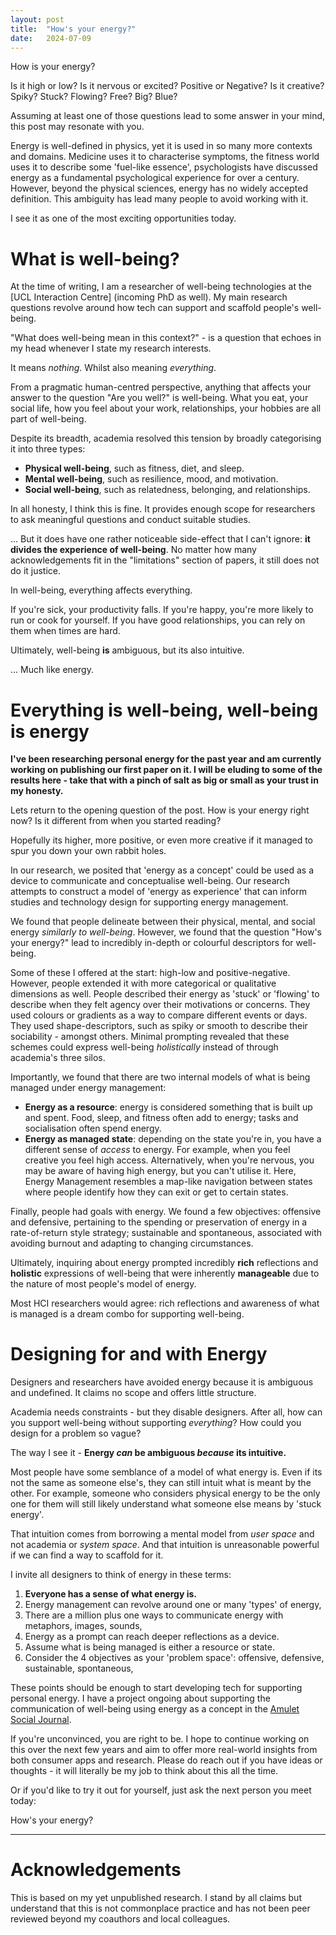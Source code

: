 ```yaml
---
layout: post
title:  "How's your energy?"
date:   2024-07-09
---
```


How is your energy? 

Is it high or low? Is it nervous or excited? Positive or Negative? Is it creative? Spiky? Stuck? Flowing? Free? Big? Blue? 

Assuming at least one of those questions lead to some answer in your mind, this post may resonate with you. 

Energy is well-defined in physics, yet it is used in so many more contexts and domains. Medicine uses it to characterise symptoms, the fitness world uses it to describe some 'fuel-like essence', psychologists have discussed energy as a fundamental psychological experience for over a century. However, beyond the physical sciences, energy has no widely accepted definition. This ambiguity has lead many people to avoid working with it.

I see it as one of the most exciting opportunities today.

# What is well-being?

At the time of writing, I am a researcher of well-being technologies at the [UCL Interaction Centre] (incoming PhD as well). My main research questions revolve around how tech can support and scaffold people's well-being. 

"What does well-being mean in this context?" - is a question that echoes in my head whenever I state my research interests.

It means *nothing*. Whilst also meaning *everything*. 

From a pragmatic human-centred perspective, anything that affects your answer to the question "Are you well?" is well-being. What you eat, your social life, how you feel about your work, relationships, your hobbies are all part of well-being. 

Despite its breadth, academia resolved this tension by broadly categorising it into three types: 
- **Physical well-being**, such as fitness, diet, and sleep. 
- **Mental well-being**, such as resilience, mood, and motivation. 
- **Social well-being**, such as relatedness, belonging, and relationships.

In all honesty, I think this is fine. It provides enough scope for researchers to ask meaningful questions and conduct suitable studies. 

... But it does have one rather noticeable side-effect that I can't ignore: **it divides the experience of well-being**. No matter how many acknowledgements fit in the "limitations" section of papers, it still does not do it justice. 

In well-being, everything affects everything. 

If you're sick, your productivity falls. If you're happy, you're more likely to run or cook for yourself. If you have good relationships, you can rely on them when times are hard. 

Ultimately, well-being **is** ambiguous, but its also intuitive. 

... Much like energy. 

# Everything is well-being, well-being is energy

**I've been researching personal energy for the past year and am currently working on publishing our first paper on it. I will be eluding to some of the results here - take that with a pinch of salt as big or small as your trust in my honesty.** 

Lets return to the opening question of the post. How is your energy right now? Is it different from when you started reading? 

Hopefully its higher, more positive, or even more creative if it managed to spur you down your own rabbit holes. 

In our research, we posited that 'energy as a concept' could be used as a device to communicate and conceptualise well-being. Our research attempts to construct a model of 'energy as experience' that can inform studies and technology design for supporting energy management. 

We found that people delineate between their physical, mental, and social energy *similarly to well-being*. However, we found that the question "How's your energy?" lead to incredibly in-depth or colourful descriptors for well-being. 

Some of these I offered at the start: high-low and positive-negative. However, people extended it with more categorical or qualitative dimensions as well. People described their energy as 'stuck' or 'flowing' to describe when they felt agency over their motivations or concerns. They used colours or gradients as a way to compare different events or days. They used shape-descriptors, such as spiky or smooth to describe their sociability - amongst others. Minimal prompting revealed that these schemes could express well-being *holistically* instead of through academia's three silos.

Importantly, we found that there are two internal models of what is being managed under energy management: 
- **Energy as a resource**: energy is considered something that is built up and spent. Food, sleep, and fitness often add to energy; tasks and socialisation often spend energy.
- **Energy as managed state**: depending on the state you're in, you have a different sense of *access* to energy. For example, when you feel creative you feel high access. Alternatively, when you're nervous, you may be aware of having high energy, but you can't utilise it. Here, Energy Management resembles a map-like navigation between states where people identify how they can exit or get to certain states.

Finally, people had goals with energy. We found a few objectives: offensive and defensive, pertaining to the spending or preservation of energy in a rate-of-return style strategy; sustainable and spontaneous, associated with avoiding burnout and adapting to changing circumstances. 

Ultimately, inquiring about energy prompted incredibly **rich** reflections and **holistic** expressions of well-being that were inherently **manageable** due to the nature of most people's model of energy. 

Most HCI researchers would agree: rich reflections and awareness of what is managed is a dream combo for supporting well-being. 

# Designing for and with Energy

Designers and researchers have avoided energy because it is ambiguous and undefined. It claims no scope and offers little structure. 

Academia needs constraints - but they disable designers. After all, how can you support well-being without supporting *everything*? How could you design for a problem so vague? 

The way I see it - **Energy *can* be ambiguous *because* its intuitive.**

Most people have some semblance of a model of what energy is. Even if its not the same as someone else's, they can still intuit what is meant by the other. For example, someone who considers physical energy to be the only one for them will still likely understand what someone else means by 'stuck energy'. 

That intuition comes from borrowing a mental model from *user space* and not academia or *system space*. And that intuition is unreasonable powerful if we can find a way to scaffold for it. 

I invite all designers to think of energy in these terms:
1. **Everyone has a sense of what energy is.**
2. Energy management can revolve around one or many 'types' of energy,
3. There are a million plus one ways to communicate energy with metaphors, images, sounds,
4. Energy as a prompt can reach deeper reflections as a device.
5. Assume what is being managed is either a resource or state.
6. Consider the 4 objectives as your 'problem space': offensive, defensive, sustainable, spontaneous,

These points should be enough to start developing tech for supporting personal energy. I have a project ongoing about supporting the communication of well-being using energy as a concept in the [Amulet Social Journal](https://noblank.space/work/amulet). 

If you're unconvinced, you are right to be. I hope to continue working on this over the next few years and aim to offer more real-world insights from both consumer apps and research. Please do reach out if you have ideas or thoughts - it will literally be my job to think about this all the time. 

Or if you'd like to try it out for yourself, just ask the next person you meet today: 

How's your energy? 

<hr>

# Acknowledgements
This is based on my yet unpublished research. I stand by all claims but understand that this is not commonplace practice and has not been peer reviewed beyond my coauthors and local colleagues. 



